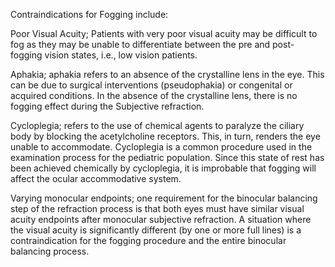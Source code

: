 Contraindications for Fogging include:

Poor Visual Acuity; Patients with very poor visual acuity may be difficult to fog as they may be unable to differentiate between the pre and post-fogging vision states, i.e., low vision patients.

Aphakia; aphakia refers to an absence of the crystalline lens in the eye. This can be due to surgical interventions (pseudophakia) or congenital or acquired conditions. In the absence of the crystalline lens, there is no fogging effect during the Subjective refraction.

Cycloplegia; refers to the use of chemical agents to paralyze the ciliary body by blocking the acetylcholine receptors. This, in turn, renders the eye unable to accommodate. Cycloplegia is a common procedure used in the examination process for the pediatric population. Since this state of rest has been achieved chemically by cycloplegia, it is improbable that fogging will affect the ocular accommodative system.

Varying monocular endpoints; one requirement for the binocular balancing step of the refraction process is that both eyes must have similar visual acuity endpoints after monocular subjective refraction. A situation where the visual acuity is significantly different (by one or more full lines) is a contraindication for the fogging procedure and the entire binocular balancing process.